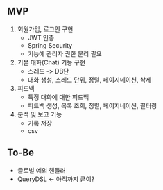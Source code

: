 
## MVP
1. 회원가입, 로그인 구현
   - JWT 인증
   - Spring Security
   - 기능에 관리자 권한 분리 필요
2. 기본 대화(Chat) 기능 구현
    - 스레드 -> DB단
    - 대화 생성, 스레드 단위, 정렬, 페이지네이션, 삭제
3. 피드백
    - 특정 대화에 대한 피드백
    - 피드백 생성, 목록 조회, 정렬, 페이지네이션, 필터링
4. 분석 및 보고 기능
    - 기록 저장
    - csv

## To-Be
- 글로벌 예외 핸들러
- QueryDSL <- 아직까지 굳이?